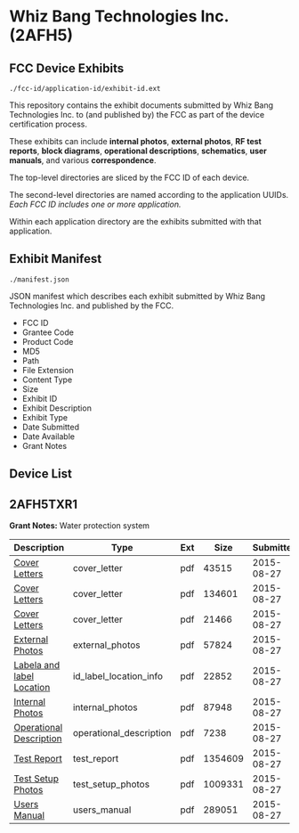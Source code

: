 # Whiz Bang Technologies Inc. (2AFH5)
## FCC Device Exhibits

```
./fcc-id/application-id/exhibit-id.ext
```

This repository contains the exhibit documents submitted by Whiz Bang Technologies Inc. to (and published by) the FCC as part of the device certification process.

These exhibits can include **internal photos**, **external photos**, **RF test reports**, **block diagrams**, **operational descriptions**, **schematics**, **user manuals**, and various **correspondence**.

The top-level directories are sliced by the FCC ID of each device.

The second-level directories are named according to the application UUIDs. *Each FCC ID includes one or more application.*

Within each application directory are the exhibits submitted with that application. 

## Exhibit Manifest

```
./manifest.json
```

JSON manifest which describes each exhibit submitted by Whiz Bang Technologies Inc. and published by the FCC.

- FCC ID
- Grantee Code
- Product Code
- MD5
- Path
- File Extension
- Content Type
- Size
- Exhibit ID
- Exhibit Description
- Exhibit Type
- Date Submitted
- Date Available
- Grant Notes

## Device List
## 2AFH5TXR1
**Grant Notes:** Water protection system

| Description | Type | Ext | Size | Submitted | Available |
| ----------- | ---- | --- | ---- | --------- | --------- |
| [Cover Letters](2AFH5TXR1/57a93c61a0a8fe866032d31037c85501/2727954.pdf) | cover_letter | pdf | 43515 | 2015-08-27 | 2015-08-27 |
| [Cover Letters](2AFH5TXR1/57a93c61a0a8fe866032d31037c85501/2727955.pdf) | cover_letter | pdf | 134601 | 2015-08-27 | 2015-08-27 |
| [Cover Letters](2AFH5TXR1/57a93c61a0a8fe866032d31037c85501/2727956.pdf) | cover_letter | pdf | 21466 | 2015-08-27 | 2015-08-27 |
| [External Photos](2AFH5TXR1/57a93c61a0a8fe866032d31037c85501/2727957.pdf) | external_photos | pdf | 57824 | 2015-08-27 | 2015-08-27 |
| [Labela and label Location](2AFH5TXR1/57a93c61a0a8fe866032d31037c85501/2727959.pdf) | id_label_location_info | pdf | 22852 | 2015-08-27 | 2015-08-27 |
| [Internal  Photos](2AFH5TXR1/57a93c61a0a8fe866032d31037c85501/2727958.pdf) | internal_photos | pdf | 87948 | 2015-08-27 | 2015-08-27 |
| [Operational Description](2AFH5TXR1/57a93c61a0a8fe866032d31037c85501/2727960.pdf) | operational_description | pdf | 7238 | 2015-08-27 | 2015-08-27 |
| [Test Report](2AFH5TXR1/57a93c61a0a8fe866032d31037c85501/2727963.pdf) | test_report | pdf | 1354609 | 2015-08-27 | 2015-08-27 |
| [Test Setup Photos](2AFH5TXR1/57a93c61a0a8fe866032d31037c85501/2727964.pdf) | test_setup_photos | pdf | 1009331 | 2015-08-27 | 2015-08-27 |
| [Users Manual](2AFH5TXR1/57a93c61a0a8fe866032d31037c85501/2727965.pdf) | users_manual | pdf | 289051 | 2015-08-27 | 2015-08-27 |
